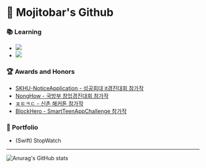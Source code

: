 # 🙇 Mojitobar's Github

### 📚 Learning
- <img src="https://img.shields.io/badge/Swift.js-FA7343?logo=Swift"/>
- <img src="https://img.shields.io/badge/Vue.js-4FC08D?logo=Vue.js"/>

### 🏆 Awards and Honors
- [SKHU-NoticeApplication - 성공회대 it경진대회 참가작](https://github.com/MojitoBar/SKHU-NoticeApplication)
- [NongHow - 국방부 창업경진대회 참가작](https://github.com/MojitoBar/NongHow)
- [ㅍㅌㅋㄷ - 신촌 해커톤 참가작](https://github.com/MojitoBar/sinchonhakerthon2018)
- [BlockHero - SmartTeenAppChallenge 참가작](https://github.com/MojitoBar/Unity_Blockhero)

### 📑 Portfolio
- (Swift) StopWatch
<hr/>

![Anurag's GitHub stats](https://github-readme-stats.vercel.app/api?username=MojitoBar&show_icons=true)

